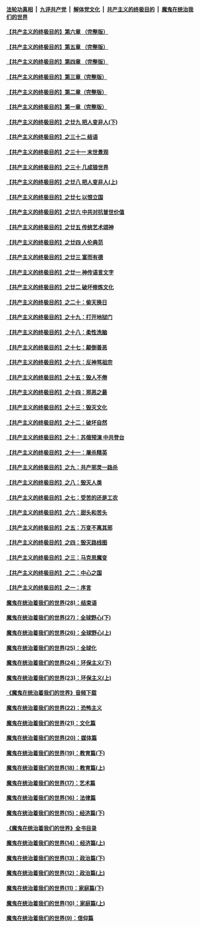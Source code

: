 ####  [法轮功真相](../../../../basic/blob/master/README.md?t=06060131) &nbsp;|&nbsp; [九评共产党](../../../../9ping.md/blob/master/README.md?t=06060131) &nbsp;|&nbsp; [解体党文化](../../../../jtdwh.md/blob/master/README.md?t=06060131)  &nbsp;|&nbsp; [共产主义的终极目的](../../../../gczydzjmd.md/blob/master/README.md?t=06060131) &nbsp;|&nbsp; [魔鬼在统治我们的世界](../../../../mgztzwmdsj.md/blob/master/README.md?t=06060131) 

#### [【共产主义的终极目的】第六章 （完整版）](../pages/nsc422/n11428913.md?t=06060131) 

#### [【共产主义的终极目的】第五章 （完整版）](../pages/nsc422/n11428912.md?t=06060131) 

#### [【共产主义的终极目的】第四章 （完整版）](../pages/nsc422/n11428907.md?t=06060131) 

#### [【共产主义的终极目的】第三章（完整版）](../pages/nsc422/n11428848.md?t=06060131) 

#### [【共产主义的终极目的】第二章（完整版）](../pages/nsc422/n11428831.md?t=06060131) 

#### [【共产主义的终极目的】第一章（完整版）](../pages/nsc422/n11417651.md?t=06060131) 

#### [【共产主义的终极目的】之廿九 把人变非人(下)](../pages/nsc422/n11344140.md?t=06060131) 

#### [【共产主义的终极目的】之三十二 结语](../pages/nsc422/n11360535.md?t=06060131) 

#### [【共产主义的终极目的】之三十一 末世景观](../pages/nsc422/n11351129.md?t=06060131) 

#### [【共产主义的终极目的】之三十 几成狼世界](../pages/nsc422/n11348280.md?t=06060131) 

#### [【共产主义的终极目的】之廿八 把人变非人(上)](../pages/nsc422/n11340492.md?t=06060131) 

#### [【共产主义的终极目的】之廿七 以恨立国](../pages/nsc422/n11336944.md?t=06060131) 

#### [【共产主义的终极目的】之廿六 中共对抗普世价值](../pages/nsc422/n11324785.md?t=06060131) 

#### [【共产主义的终极目的】之廿五 传统艺术颂神](../pages/nsc422/n11296396.md?t=06060131) 

#### [【共产主义的终极目的】之廿四 人伦典范](../pages/nsc422/n11296397.md?t=06060131) 

#### [【共产主义的终极目的】之廿三 富而有德](../pages/nsc422/n11283598.md?t=06060131) 

#### [【共产主义的终极目的】之廿一 神传语言文字](../pages/nsc422/n11263265.md?t=06060131) 

#### [【共产主义的终极目的】之廿二 破坏修炼文化](../pages/nsc422/n11245728.md?t=06060131) 

#### [【共产主义的终极目的】之二十：偷天换日](../pages/nsc422/n11238846.md?t=06060131) 

#### [【共产主义的终极目的】之十九：打开地狱门](../pages/nsc422/n11206376.md?t=06060131) 

#### [【共产主义的终极目的】之十八：柔性洗脑](../pages/nsc422/n11199994.md?t=06060131) 

#### [【共产主义的终极目的】之十七：颠倒善恶](../pages/nsc422/n11179782.md?t=06060131) 

#### [【共产主义的终极目的】之十六：反神骂祖宗](../pages/nsc422/n11166798.md?t=06060131) 

#### [【共产主义的终极目的】之十五：毁人不倦](../pages/nsc422/n11166792.md?t=06060131) 

#### [【共产主义的终极目的】之十四：邪恶之最](../pages/nsc422/n11150249.md?t=06060131) 

#### [【共产主义的终极目的】之十三：毁灭文化](../pages/nsc422/n11135227.md?t=06060131) 

#### [【共产主义的终极目的】之十二：破坏自然](../pages/nsc422/n11135214.md?t=06060131) 

#### [【共产主义的终极目的】之十：苏俄预演 中共登台](../pages/nsc422/n11118424.md?t=06060131) 

#### [【共产主义的终极目的】之十一：屠杀精英](../pages/nsc422/n11118442.md?t=06060131) 

#### [【共产主义的终极目的】之九：共产邪灵一路杀](../pages/nsc422/n11114139.md?t=06060131) 

#### [【共产主义的终极目的】之八：毁灭人类](../pages/nsc422/n11108503.md?t=06060131) 

#### [【共产主义的终极目的】之七：受苦的还是工农](../pages/nsc422/n11101809.md?t=06060131) 

#### [【共产主义的终极目的】之六：甜头和苦头](../pages/nsc422/n11096971.md?t=06060131) 

#### [【共产主义的终极目的】之五：万变不离其邪](../pages/nsc422/n11091285.md?t=06060131) 

#### [【共产主义的终极目的】之四：毁灭路线图](../pages/nsc422/n11086284.md?t=06060131) 

#### [【共产主义的终极目的】之三：马克思魔变](../pages/nsc422/n11061941.md?t=06060131) 

#### [【共产主义的终极目的】之二：中心之国](../pages/nsc422/n11047728.md?t=06060131) 

#### [【共产主义的终极目的】之一：序言](../pages/nsc422/n11086077.md?t=06060131) 

#### [魔鬼在统治着我们的世界(28)：结束语](../pages/nsc422/n10936246.md?t=06060131) 

#### [魔鬼在统治着我们的世界(27)：全球野心(下)](../pages/nsc422/n10928319.md?t=06060131) 

#### [魔鬼在统治着我们的世界(26)：全球野心(上)](../pages/nsc422/n10900318.md?t=06060131) 

#### [魔鬼在统治着我们的世界(25)：全球化](../pages/nsc422/n10788205.md?t=06060131) 

#### [魔鬼在统治着我们的世界(24)：环保主义(下)](../pages/nsc422/n10695307.md?t=06060131) 

#### [魔鬼在统治着我们的世界(23)：环保主义(上)](../pages/nsc422/n10688613.md?t=06060131) 

#### [《魔鬼在统治着我们的世界》音频下载](../pages/nsc422/n10635553.md?t=06060131) 

#### [魔鬼在统治着我们的世界(22)：恐怖主义](../pages/nsc422/n10614727.md?t=06060131) 

#### [魔鬼在统治着我们的世界(21)：文化篇](../pages/nsc422/n10597706.md?t=06060131) 

#### [魔鬼在统治着我们的世界(20)：媒体篇](../pages/nsc422/n10586579.md?t=06060131) 

#### [魔鬼在统治着我们的世界(19)：教育篇(下)](../pages/nsc422/n10564808.md?t=06060131) 

#### [魔鬼在统治着我们的世界(18)：教育篇(上)](../pages/nsc422/n10526970.md?t=06060131) 

#### [魔鬼在统治着我们的世界(17)：艺术篇](../pages/nsc422/n10499093.md?t=06060131) 

#### [魔鬼在统治着我们的世界(16)：法律篇](../pages/nsc422/n10485969.md?t=06060131) 

#### [魔鬼在统治着我们的世界(15)：经济篇(下)](../pages/nsc422/n10469975.md?t=06060131) 

#### [《魔鬼在统治着我们的世界》全书目录](../pages/nsc422/n10464261.md?t=06060131) 

#### [魔鬼在统治着我们的世界(14)：经济篇(上)](../pages/nsc422/n10457370.md?t=06060131) 

#### [魔鬼在统治着我们的世界(13)：政治篇(下)](../pages/nsc422/n10448270.md?t=06060131) 

#### [魔鬼在统治着我们的世界(12)：政治篇(上)](../pages/nsc422/n10444576.md?t=06060131) 

#### [魔鬼在统治着我们的世界(11)：家庭篇(下)](../pages/nsc422/n10440961.md?t=06060131) 

#### [魔鬼在统治着我们的世界(10)：家庭篇(上)](../pages/nsc422/n10435448.md?t=06060131) 

#### [魔鬼在统治着我们的世界(9)：信仰篇](../pages/nsc422/n10432159.md?t=06060131) 

